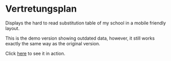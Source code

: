 # Vertretungsplan

Displays the hard to read substitution table of my school in a mobile friendly layout.

This is the demo version showing outdated data, however, it still works exactly the same way as the original version.

Click [here](https://rahmsauce.github.io/Vertretungsplan/) to see it in action.
